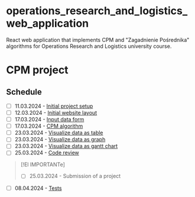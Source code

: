# operations_research_and_logistics_web_application
React web application that implements CPM and "Zagadnienie Pośrednika" algorithms for Operations Research and Logistics university course.

# CPM project

## Schedule

- [ ] 11.03.2024 - [Initial project setup](https://github.com/aizzy1337/operations_research_and_logistics_web_application/issues/1)
- [ ] 12.03.2024 - [Initial website layout](https://github.com/aizzy1337/operations_research_and_logistics_web_application/issues/2)
- [ ] 17.03.2024 - [Input data form](https://github.com/aizzy1337/operations_research_and_logistics_web_application/issues/3)
- [ ] 17.03.2024 - [CPM algorithm](https://github.com/aizzy1337/operations_research_and_logistics_web_application/issues/4)
- [ ] 23.03.2024 - [Visualize data as table](https://github.com/aizzy1337/operations_research_and_logistics_web_application/issues/5)
- [ ] 23.03.2024 - [Visualize data as graph](https://github.com/aizzy1337/operations_research_and_logistics_web_application/issues/6)
- [ ] 23.03.2024 - [Visualize data as gantt chart](https://github.com/aizzy1337/operations_research_and_logistics_web_application/issues/7)
- [ ] 25.03.2024 - [Code review](https://github.com/aizzy1337/operations_research_and_logistics_web_application/issues/8)
> [!El IMPORTANTe]
> - [ ] 25.03.2024 - Submission of a project
- [ ] 08.04.2024 - [Tests](https://github.com/aizzy1337/operations_research_and_logistics_web_application/issues/9)

